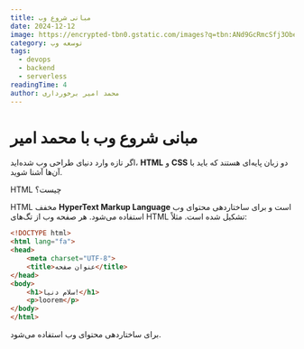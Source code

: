 ```yaml
---
title: مبانی شروع وب
date: 2024-12-12
image: https://encrypted-tbn0.gstatic.com/images?q=tbn:ANd9GcRmcSfj3ObecfkdtNZ04fnLB7qe74-E9Db0-w&s
category: توسعه وب
tags:
  - devops
  - backend
  - serverless
readingTime: 4
author: محمد امیر برخورداری
---
```


# مبانی شروع وب با محمد امیر

اگر تازه وارد دنیای طراحی وب شده‌اید، **HTML** و **CSS** دو زبان پایه‌ای هستند که باید با آن‌ها آشنا شوید.

HTML چیست؟

HTML مخفف **HyperText Markup Language** است و برای ساختاردهی محتوای وب استفاده می‌شود. هر صفحه وب از تگ‌های HTML تشکیل شده است. مثلاً:

```html
<!DOCTYPE html>
<html lang="fa">
<head>
    <meta charset="UTF-8">
    <title>عنوان صفحه</title>
</head>
<body>
    <h1>سلام دنیا!</h1>
    <p>loorem</p>
</body>
</html> 
```

برای ساختاردهی محتوای وب استفاده می‌شود.
